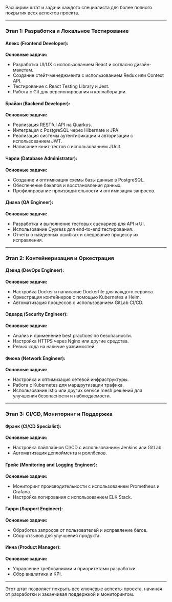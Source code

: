 Расширим штат и задачи каждого специалиста для более полного покрытия всех аспектов проекта.

---

### Этап 1: Разработка и Локальное Тестирование

#### Алекс (Frontend Developer):
**Основные задачи:**
- Разработка UI/UX с использованием React и согласно дизайн-макетам.
- Создание стейт-менеджмента с использованием Redux или Context API.
- Тестирование с React Testing Library и Jest.
- Работа с Git для версионирования и коллаборации.

#### Брайан (Backend Developer):
**Основные задачи:**
- Реализация RESTful API на Quarkus.
- Интеграция с PostgreSQL через Hibernate и JPA.
- Реализация системы аутентификации и авторизации с использованием JWT.
- Написание юнит-тестов с использованием JUnit.

#### Чарли (Database Administrator):
**Основные задачи:**
- Создание и оптимизация схемы базы данных в PostgreSQL.
- Обеспечение бэкапов и восстановления данных.
- Профилирование производительности и оптимизация запросов.

#### Диана (QA Engineer):
**Основные задачи:**
- Разработка и выполнение тестовых сценариев для API и UI.
- Использование Cypress для end-to-end тестирования.
- Отчеты о найденных ошибках и следование процессу их исправления.

---

### Этап 2: Контейнеризация и Оркестрация

#### Дэвид (DevOps Engineer):
**Основные задачи:**
- Настройка Docker и написание Dockerfile для каждого сервиса.
- Оркестрация контейнеров с помощью Kubernetes и Helm.
- Автоматизация процессов с использованием GitLab CI/CD.

#### Эдвард (Security Engineer):
**Основные задачи:**
- Анализ и применение best practices по безопасности.
- Настройка HTTPS через Nginx или другие средства.
- Ревью кода на наличие уязвимостей.

#### Фиона (Network Engineer):
**Основные задачи:**
- Настройка и оптимизация сетевой инфраструктуры.
- Работа с Kubernetes для маршрутизации трафика.
- Использование Istio или других service mesh решений для улучшения безопасности и наблюдаемости.

---

### Этап 3: CI/CD, Мониторинг и Поддержка

#### Фрэнк (CI/CD Specialist):
**Основные задачи:**
- Настройка пайплайнов CI/CD с использованием Jenkins или GitLab.
- Автоматизация деплоймента и роллбеков.
  
#### Грейс (Monitoring and Logging Engineer):
**Основные задачи:**
- Мониторинг производительности с использованием Prometheus и Grafana.
- Настройка логирования с использованием ELK Stack.

#### Гарри (Support Engineer):
**Основные задачи:**
- Обработка запросов от пользователей и исправление багов.
- Сбор отзывов для улучшения продукта.
  
#### Инна (Product Manager):
**Основные задачи:**
- Управление требованиями и приоритетами разработки.
- Сбор аналитики и KPI.

---

Этот штат позволяет покрыть все ключевые аспекты проекта, начиная от разработки и заканчивая поддержкой и мониторингом.